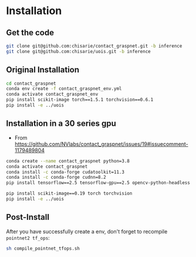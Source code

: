# Installation

## Get the code
```bash
git clone git@github.com:chisarie/contact_graspnet.git -b inference
git clone git@github.com:chisarie/uois.git -b inference
```

## Original Installation
```bash
cd contact_graspnet
conda env create -f contact_graspnet_env.yml
conda activate contact_graspnet_env
pip install scikit-image torch==1.5.1 torchvision==0.6.1
pip install -e ../uois
```

## Installation in a 30 series gpu

- From https://github.com/NVlabs/contact_graspnet/issues/19#issuecomment-1179489804

```bash
conda create --name contact_graspnet python=3.8
conda activate contact_graspnet
conda install -c conda-forge cudatoolkit=11.3
conda install -c conda-forge cudnn=8.2
pip install tensorflow==2.5 tensorflow-gpu==2.5 opencv-python-headless pyyaml==5.4.1 pyrender tqdm mayavi pyqt5

pip install scikit-image==0.19 torch torchvision
pip install -e ../uois
```

## Post-Install
After you have successfully create a env, don't forget to recompile `pointnet2 tf_ops`:
```bash
sh compile_pointnet_tfops.sh
```
